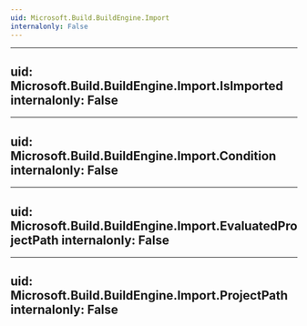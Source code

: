 ```yaml
---
uid: Microsoft.Build.BuildEngine.Import
internalonly: False
---
```


---
uid: Microsoft.Build.BuildEngine.Import.IsImported
internalonly: False
---

---
uid: Microsoft.Build.BuildEngine.Import.Condition
internalonly: False
---

---
uid: Microsoft.Build.BuildEngine.Import.EvaluatedProjectPath
internalonly: False
---

---
uid: Microsoft.Build.BuildEngine.Import.ProjectPath
internalonly: False
---
